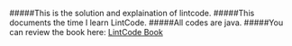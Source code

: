 #####This is the solution and explaination of lintcode.
#####This documents the time I learn LintCode.
#####All codes are java.
#####You can review the book here:
<a href="https://rwang23.gitbooks.io/lintcodebook/content/index.html">LintCode Book</a>

